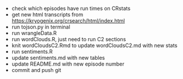 * check which episodes have run times on CRstats
* get new html transcripts from https://kryogenix.org/crsearch/html/index.html
* run tojson.py in terminal
* run wrangleData.R
* run wordClouds.R, just need to run C2 sections
* knit wordCloudsC2.Rmd to update wordCloudsC2.md with new stats
* run sentiments.R
* update sentiments.md with new tables
* update README.md with new episode number
* commit and push git